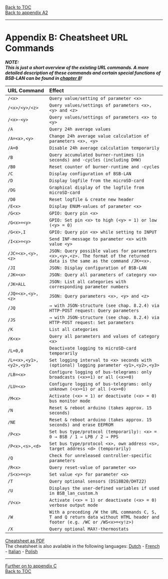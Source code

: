 [Back to TOC](toc.md)  
[Back to appendix A2](appendix_a2.md)    
   
--- 
   
# Appendix B: Cheatsheet URL Commands
  
***NOTE:***  
***This is just a short overview of the existing URL commands. A more detailed description of these commands and certain special functions of BSB-LAN can be found in [chapter 8](chap08.md)!***  
   

| URL Command           | Effect                                                                    |
|:----------------------|:------------------------------------------------------------------------------|
|  `/<x>`               | `Query value/setting of parameter <x>`
|  `/<x>/<y>/<z>`       | `Query values/settings of parameters <x>, <y> and <z>`   
|  `/<x>-<y>`         | `Query values/settings of parameters <x> to <y>`  
|  `/A`                   | `Query 24h average values`  
|  `/A=<x>,<y>`       | `Change 24h average value calculation of parameters <x>, <y>`  
|  `/A=0`                  | `Disable 24h average calculation temporarily`  
|  `/B`                   | `Query accumulated burner-runtimes (in seconds) and -cycles (including DHW)`  
|  `/B0`                  | `Reset counter of burner-runtime and -cycles`  
|  `/C`                   | `Display configuration of BSB-LAN`  
|  `/D`                   | `Display logfile from the microSD-card`  
|  `/DG`                  | `Graphical display of the logfile from microSD-card`  
|  `/D0`                  | `Reset logfile & create new header`  
|  `/E<x>`              | `Display ENUM-values of parameter <x>`  
|  `/G<x>`              | `GPIO: Query pin <x>`  
|  `/G<x>=<y>`        | `GPIO: Set pin <x> to high (<y> = 1) or low (<y> = 0)`  
|  `/G<x>,I`            | `GPIO: Query pin <x> while setting to INPUT`  
|  `/I<x>=<y>`        | `Send INF-message to parameter <x> with value <y>`  
|  `/JC=<x>,<y>,<z>`    | `JSON: Query possible values for parameters <x>,<y>,<z>. The format of the returned data is the same as the command /JK=<x>.`  
|  `/JI`                | `JSON: Display configuration of BSB-LAN`  
|  `/JK=<x>`         	| `JSON: Query all parameters of category <x>`  
|  `/JK=ALL`          	   | `JSON: List all categories with corresponding parameter numbers`  
|  `/JQ=<x>,<y>,<z>`      | `JSON: Query parameters <x>, <y> and <z>`  
|  `/JQ`                  | `→ with JSON-structure (see chap. 8.2.4) via HTTP-POST request: Query parameters`
|  `/JS`                  | `→ with JSON-structure (see chap. 8.2.4) via HTTP-POST request: Set parameters`
|  `/K`                   | `List all categories`  
|  `/K<x>`              | `Query all parameters and values of category <x>`  
|  `/L=0,0`               | `Deactivate logging to microSD-card temporarily`  
|  `/L=<x>,<y1>,<y2>,<y3>`       | `Set logging interval to <x> seconds with (optional) logging parameter <y1>,<y2>,<y3>`  
|  `/LB=<x>`            | `Configure logging of bus-telegrams: only broadcasts (<x>=1) or all (<x>=0)`  
|  `/LU=<x>`            | `Configure logging of bus-telegrams: only unknown (<x>=1) or all (<x>=0)`  
|  `/M<x>`              | `Activate (<x> = 1) or deactivate (<x> = 0) bus monitor mode`  
|  `/N`                   | `Reset & reboot arduino (takes approx. 15 seconds)`  
|  `/NE`                  | `Reset & reboot arduino (takes approx. 15 seconds) and erase EEPROM` 
|  `/P<x>`              | `Set bus type/protocol (temporarily): <x> = 0 → BSB / 1 → LPB / 2 → PPS`  
|  `/P<x>,<s>,<d>`  | `Set bus type/protocol <x>, own address <s>, target address <d> (temporarily)`  
|  `/Q`                   | `Check for unreleased controller-specific parameters`  
|  `/R<x>`              | `Query reset-value of parameter <x>`  
|  `/S<x>=<y>`        | `Set value <y> for parameter <x>`  
|  `/T`                   | `Query optional sensors (DS18B20/DHT22)`  
|  `/U`                   | `Displays the user-defined variables if used in BSB_lan_custom.h`  
|  `/V<x>`              | `Activate (<x> = 1) or deactivate (<x> = 0) verbose output mode`  
|  `/W`                   | `With a preceding /W the URL commands C, S, T and Q return data without HTML header and footer (e.g. /WC or /WS<x>=<y!z>)`  
|  `/X`                   | `Query optional MAX!-thermostats`  


       
[Cheatsheet as PDF](https://github.com/1coderookie/BSB-LPB-LAN_EN/raw/master/commandref/Cheatsheet_URL-commands_EN.pdf)  
The cheatsheet is also available in the following languages: [Dutch](https://github.com/1coderookie/BSB-LPB-LAN_EN/raw/master/commandref/Cheatsheet_URL-commands_NL.pdf) - [French](https://github.com/1coderookie/BSB-LPB-LAN_EN/raw/master/commandref/Cheatsheet_URL-commands_FR.pdf) - [Italian](https://github.com/1coderookie/BSB-LPB-LAN_EN/raw/master/commandref/Cheatsheet_URL-commands_IT.pdf) - [Polish](https://github.com/1coderookie/BSB-LPB-LAN_EN/raw/master/commandref/Cheatsheet_URL-commands_PL.pdf) 

---  

[Further on to appendix C](appendix_c.md)      
[Back to TOC](toc.md)   

